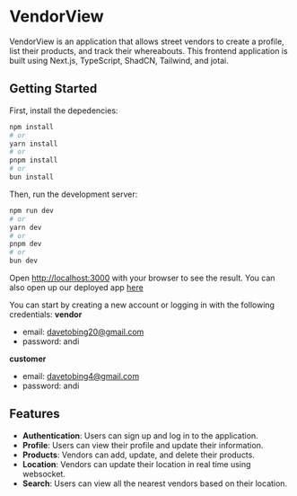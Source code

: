 # VendorView
VendorView is an application that allows street vendors to create a profile, list their products, and track their whereabouts. This frontend application is built using Next.js, TypeScript, ShadCN, Tailwind, and jotai.

## Getting Started

First, install the depedencies:
```bash
npm install
# or
yarn install
# or
pnpm install
# or
bun install
```


Then, run the development server:

```bash
npm run dev
# or
yarn dev
# or
pnpm dev
# or
bun dev
```

Open [http://localhost:3000](http://localhost:3000) with your browser to see the result. You can also open up our deployed app [here](https://vendorview-frontend.vercel.app/)

You can start by creating a new account or logging in with the following credentials:
**vendor**
- email: davetobing20@gmail.com
- password: andi

**customer**
- email: davetobing4@gmail.com
- password: andi

## Features
- **Authentication**: Users can sign up and log in to the application.
- **Profile**: Users can view their profile and update their information.
- **Products**: Vendors can add, update, and delete their products.
- **Location**: Vendors can update their location in real time using websocket.
- **Search**: Users can view all the nearest vendors based on their location.